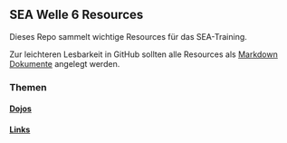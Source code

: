 ## SEA Welle 6 Resources

Dieses Repo sammelt wichtige Resources für das SEA-Training.

Zur leichteren Lesbarkeit in GitHub sollten alle Resources als [Markdown Dokumente](https://github.com/adam-p/markdown-here/wiki/Markdown-Cheatsheet) angelegt werden.

### Themen

#### [Dojos](dojos)
#### [Links](links/links.md)

